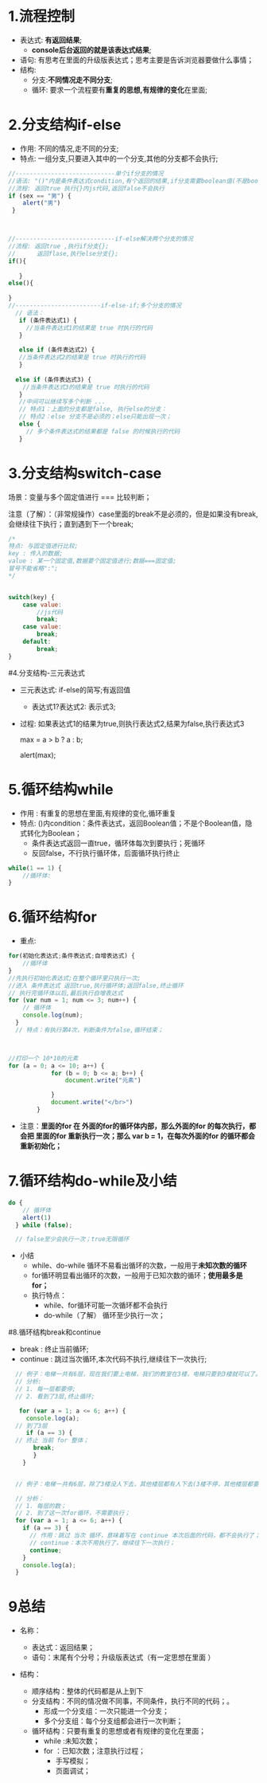 # 1.流程控制

* 表达式: **有返回结果**;
  * **console后台返回的就是该表达式结果**;
* 语句: 有思考在里面的升级版表达式；思考主要是告诉浏览器要做什么事情；
* 结构:
  * 分支:**不同情况走不同分支**;
  * 循环: 要求一个流程要有**重复的思想,有规律的变化**在里面;

# 2.分支结构if-else

* 作用: 不同的情况,走不同的分支;
* 特点: 一组分支,只要进入其中的一个分支,其他的分支都不会执行;

```js
//----------------------------单个if分支的情况
//语法: "()"内是条件表达式condition,有个返回的结果,if分支需要boolean值(不是boolean值会隐式转化) 
//流程: 返回true 执行{}内js代码,返回false不会执行
if (sex == "男") {
    alert("男")
 }



//----------------------------if-else解决两个分支的情况
//流程: 返回true ,执行if分支{};
//      返回flase,执行else分支{};
if(){
   
   }
else(){
    
}
//------------------------if-else-if;多个分支的情况
  // 语法：
   if (条件表达式1) {
     //当条件表达式1的结果是 true 时执行的代码
   }
   
   else if (条件表达式2) {
   //当条件表达式2的结果是 true 时执行的代码
   }
  
  else if (条件表达式3) {
    //当条件表达式3的结果是 true 时执行的代码
   }
   //中间可以继续写多个判断 ...
   // 特点1：上面的分支都是false, 执行else的分支：
   // 特点2：else 分支不是必须的；else只能出现一次；
   else {
     // 多个条件表达式的结果都是 false 的时候执行的代码
   }
```



# 3.分支结构switch-case

场景：变量与多个固定值进行  === 比较判断；

注意（了解）：（非常规操作）case里面的break不是必须的，但是如果没有break,会继续往下执行；直到遇到下一个break;

```js
/*
特点: 与固定值进行比较;
key : 传入的数据;
value : 某一个固定值,数据要个固定值进行;数据===固定值;
冒号不能省略":";
*/


switch(key) {
    case value:
        //js代码
        break;
    case value:
        break;
    default:
        break;
}
```

#4.分支结构-三元表达式

* 三元表达式: if-else的简写;有返回值

  * 表达式1?表达式2: 表示式3;

* 过程: 如果表达式1的结果为true,则执行表达式2,结果为false,执行表达式3

  max = a > b ? a : b;

    alert(max);

# 5.循环结构while

* 作用	: 有重复的思想在里面,有规律的变化,循环重复
* 特点: ()内condition：条件表达式，返回Boolean值；不是个Boolean值，隐式转化为Boolean；
  * 条件表达式返回一直true，循环体每次到要执行；死循环
  * 反回false，不行执行循环体，后面循环执行终止

```js
while(1 == 1) {
    //循环体:
}

```

# 6.循环结构for

* 重点:

```js
for(初始化表达式;条件表达式;自增表达式) {
	//循环体
}
//先执行初始化表达式;在整个循环里只执行一次;
//进入 条件表达式 返回true,执行循环体;返回false,终止循环
// 执行完循环体以后,最后执行自增表达式
for (var num = 1; num <= 3; num++) {
    // 循环体
    console.log(num);
  }
  // 特点：有执行第4次，判断条件为false,循环结束；



//打印一个 10*10的元素
for (a = 0; a <= 10; a++) {
            for (b = 0; b <= a; b++) {
                document.write("元素")

            }
            document.write("</br>")
        }
```

* 注意：**里面的for 在  外面的for的循环体内部，那么外面的for 的每次执行，都会把 里面的for 重新执行一次；那么 var b = 1，在每次外面的for 的循环都会重新初始化；**

# 7.循环结构do-while及小结

```js
do {
    // 循环体
    alert(1)
  } while (false);

  // false至少会执行一次；true无限循环
```

* 小结
  * while、do-while 循环不易看出循环的次数，一般用于**未知次数的循环**
  * for循环明显看出循环的次数，一般用于已知次数的循环；**使用最多是for；**
  * 执行特点：
    * while、for循环可能一次循环都不会执行
    * do-while（了解） 循环至少执行一次；

#8.循环结构break和continue

* break : 终止当前循环;
* continue : 跳过当次循环,本次代码不执行,继续往下一次执行;

```js
  // 例子：电梯一共有6层，现在我们要上电梯，我们的教室在3楼，电梯只要到3楼就可以了。
  // 分析:
  // 1. 每一层都要停;
  // 2. 看到了3层,终止循环;

   for (var a = 1; a <= 6; a++) {
     console.log(a);
  // 到了3层
     if (a == 3) {
  // 终止 当前 for 整体；
       break;
       }
    }


  // 例子：电梯一共有6层，除了3楼没人下去，其他楼层都有人下去(3楼不停，其他楼层都要停)

  // 分析：
  // 1. 每层的数；
  // 2. 到了这一次for循环，不需要执行；
  for (var a = 1; a <= 6; a++) {
    if (a == 3) {
      // 作用：跳过 当次 循环，意味着写在 continue 本次后面的代码，都不会执行了；
      // continue：本次不用执行了，继续往下一次执行；
      continue;
    }
    console.log(a);
  }
```

# 9总结

* 名称：

  * 表达式：返回结果；
  * 语句：末尾有个分号；升级版表达式（有一定思想在里面 ）

* 结构：

  * 顺序结构：整体的代码都是从上到下
  * 分支结构：不同的情况做不同事，不同条件，执行不同的代码；。
    * 形成一个分支组：一次只能进一个分支；
    * 多个分支组：每个分支组都会进行一次判断；
  * 循环结构：只要有重复的思想或者有规律的变化在里面；
    * while :未知次数；
    * for ：已知次数；注意执行过程；
      * 手写模拟；
      * 页面调试；

  
